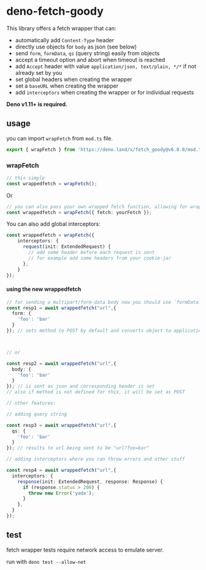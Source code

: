 # deno-fetch-goody

This library offers a fetch wrapper that can:

- automatically add `Content-Type` header
- directly use objects for `body` as json (see below)
- send `form`, `formData`, `qs` (query string) easily from objects
- accept a timeout option and abort when timeout is reached
- add `Accept` header with value `application/json, text/plain, */*` if not already set by you
- set global headers when creating the wrapper
- set a `baseURL` when creating the wrapper
- add `interceptors` when creating the wrapper or for individual requests

**Deno v1.11+ is required.**

## usage

you can import `wrapFetch` from `mod.ts` file.

```ts
export { wrapFetch } from 'https://deno.land/x/fetch_goody@v6.0.0/mod.ts';
```

### wrapFetch

```ts
// this simple
const wrappedfetch = wrapFetch();
```

Or

```ts
// you can also pass your own wrapped fetch function, allowing for wrapping fetch multiple times
const wrappedfetch = wrapFetch({ fetch: yourFetch });
```

You can also add global interceptors: 
```ts
const wrappedfetch = wrapFetch({ 
    interceptors: {
      request(init: ExtendedRequest) {
        // add some header before each request is sent
        // for example add some headers from your cookie-jar
      },
    }
});
```

#### using the new wrappedfetch

```ts
// for sending a multipart/form-data body now you should use `formData`.
const resp1 = await wrappedfetch("url",{
  form: {
    'foo': 'bar'
  }
}); // sets method to POST by default and converts object to application/x-www-form-urlencoded.



// or 

const resp2 = await wrappedfetch("url",{
  body: {
    'foo': 'bar'
  }
}); // is sent as json and corresponding header is set
// also if method is not defined for this, it will be set as POST

// other features:

// adding query string

const resp3 = await wrappedfetch("url",{
  qs: {
    'foo': 'bar'
  }
}); // results to url being sent to be "url?foo=bar"

// adding interceptors where you can throw errors and other stuff

const resp4 = await wrappedfetch("url",{
  interceptors: {
    response(init: ExtendedRequest, response: Response) {
      if (response.status > 200) {
        throw new Error('yada');
      }
    },
  }
});

```

## test

fetch wrapper tests require network access to emulate server.

run with `deno test --allow-net`
